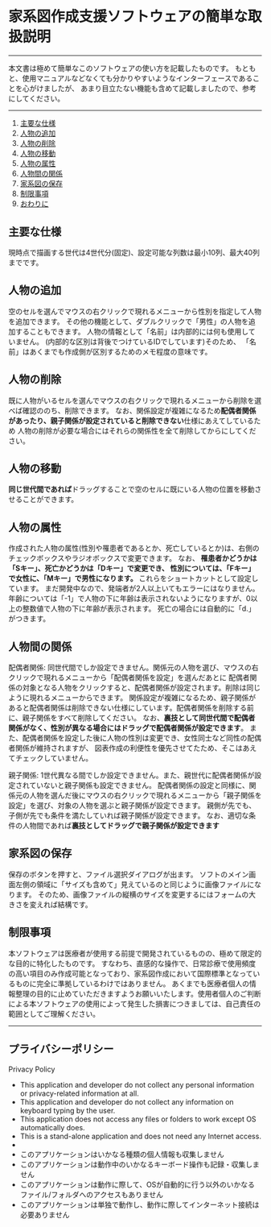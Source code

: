 <!DOCTYPE html>
<body style="padding: 2ex;">
    <h1>家系図作成支援ソフトウェアの簡単な取扱説明</h1>
    <hr />
    <p>
        本文書は極めて簡単なこのソフトウェアの使い方を記載したものです。
        もともと、使用マニュアルなどなくても分かりやすいようなインターフェースであることを心がけましたが、
        あまり目立たない機能も含めて記載しましたので、参考にしてください。
    </p>
    <hr />
    <ol>
        <li><a href="#spec">主要な仕様</a></li>
        <li><a href="#add">人物の追加</a></li>
        <li><a href="#del">人物の削除</a></li>
        <li><a href="#move">人物の移動</a></li>
        <li><a href="#attr">人物の属性</a></li>
        <li><a href="#relation">人物間の関係</a></li>
        <li><a href="#save">家系図の保存</a></li>
        <li><a href="#rest">制限事項</a></li>
        <li><a href="#end">おわりに</a></li>
    </ol>

  <h2 id="spec">主要な仕様</h2>
    <p>
        現時点で描画する世代は4世代分(固定)、設定可能な列数は最小10列、最大40列までです。
    </p>

  <h2 id="add">人物の追加</h2>
    <p>
        空のセルを選んでマウスの右クリックで現れるメニューから性別を指定して人物を追加できます。
        その他の機能として、ダブルクリックで「男性」の人物を追加することもできます。
        人物の情報として「名前」は内部的には何も使用していません。
        (内部的な区別は背後でつけているIDでしています)そのため、
        「名前」はあくまでも作成側が区別するためのメモ程度の意味です。
    </p>

   <h2 id="del">人物の削除</h2>
    <p>
        既に人物がいるセルを選んでマウスの右クリックで現れるメニューから削除を選べば確認ののち、削除できます。
        なお、関係設定が複雑になるため<b>配偶者関係があったり、親子関係が設定されていると削除できない</b>仕様にあえてしているため
        人物の削除が必要な場合にはそれらの関係性を全て削除してからにしてください。
    </p>

  <h2 id="move">人物の移動</h2>
    <p>
        <b>同じ世代間であれば</b>ドラッグすることで空のセルに既にいる人物の位置を移動させることができます。
    </p>

  <h2 id="move">人物の属性</h2>
    <p>
        作成された人物の属性(性別や罹患者であるとか、死亡しているとか)は、右側のチェックボックスやラジオボックスで変更できます。
        なお、<b>
            罹患者かどうかは「Sキー」、死亡かどうかは「Dキー」で変更でき、
            性別については、「Fキー」で女性に、「Mキー」で男性になります。
        </b>
        これらをショートカットとして設定しています。
        まだ開発中なので、発端者が2人以上いてもエラーにはなりません。
        年齢については「-1」で人物の下に年齢は表示されないようになりますが、0以上の整数値で人物の下に年齢が表示されます。
        死亡の場合には自動的に「d.」がつきます。
    </p>

   <h2 id="relation">人物間の関係</h2>
    <p>
        配偶者関係: 同世代間でしか設定できません。関係元の人物を選び、マウスの右クリックで現れるメニューから「配偶者関係を設定」を選んだあとに
        配偶者関係の対象となる人物をクリックすると、配偶者関係が設定されます。削除は同じように現れるメニューからできます。
        関係設定が複雑になるため、親子関係があると配偶者関係は削除できない仕様にしています。配偶者関係を削除する前に、親子関係をすべて削除してください。
        なお、<b>裏技として同世代間で配偶者関係がなく、性別が異なる場合にはドラッグで配偶者関係が設定できます</b>。
        また、配偶者関係を設定した後に人物の性別は変更でき、女性同士など同性の配偶者関係が維持されますが、
        図表作成の利便性を優先させてたため、そこはあえてチェックしていません。
    </p>

  <p>
        親子関係: 1世代異なる間でしか設定できません。また、親世代に配偶者関係が設定されていないと親子関係も設定できません。
        配偶者関係の設定と同様に、関係元の人物を選んだ後にマウスの右クリックで現れるメニューから「親子関係を設定」を選び、対象の人物を選ぶと親子関係が設定できます。
        親側が先でも、子側が先でも条件を満たしていれば親子関係が設定できます。
        なお、適切な条件の人物間であれば<b>裏技としてドラッグで親子関係が設定できます</b>
    </p>

   <h2 id="save">家系図の保存</h2>
    <p>
        保存のボタンを押すと、ファイル選択ダイアログが出ます。
        ソフトのメイン画面左側の領域に「サイズも含めて」見えているのと同じように画像ファイルになります。
        そのため、画像ファイルの縦横のサイズを変更するにはフォームの大きさを変えれば結構です。
    </p>


  <h2 id="rest">制限事項</h2>
    <p>
        本ソフトウェアは医療者が使用する前提で開発されているものの、極めて限定的な目的に特化したものです。
        すなわち、直感的な操作で、日常診療で使用頻度の高い項目のみ作成可能となっており、家系図作成において国際標準となっているものに完全に準拠しているわけではありません。
        あくまでも医療者個人の情報整理の目的に止めていただきますようお願いいたします。使用者個人のご判断による本ソフトウェアの使用によって発生した損害につきましては、自己責任の範囲としてご理解ください。
    </p>
    <hr />

  <h2 id="rest">プライバシーポリシー</h2>
    <p>
Privacy Policy

* This application and developer do not collect any personal information or privacy-related information at all.
* This application and developer do not collect any information on keyboard typing by the user.
* This application does not access any files or folders to work except OS automatically does.
* This is a stand-alone application and does not need any Internet access.
* 
* このアプリケーションはいかなる種類の個人情報も収集しません
* このアプリケーションは動作中のいかなるキーボード操作も記録・収集しません
* このアプリケーションは動作に際して、OSが自動的に行う以外のいかなるファイル/フォルダへのアクセスもありません
* このアプリケーションは単独で動作し、動作に際してインターネット接続は必要ありません
    </p>

</body>
